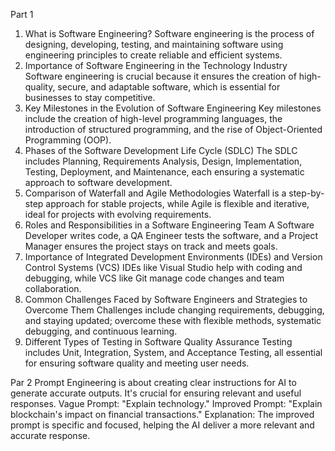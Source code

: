 Part 1
1. What is Software Engineering?
Software engineering is the process of designing, developing, testing, and maintaining software using engineering principles to create reliable and efficient systems.
2. Importance of Software Engineering in the Technology Industry
Software engineering is crucial because it ensures the creation of high-quality, secure, and adaptable software, which is essential for businesses to stay competitive.
3. Key Milestones in the Evolution of Software Engineering
Key milestones include the creation of high-level programming languages, the introduction of structured programming, and the rise of Object-Oriented Programming (OOP).
4. Phases of the Software Development Life Cycle (SDLC)
The SDLC includes Planning, Requirements Analysis, Design, Implementation, Testing, Deployment, and Maintenance, each ensuring a systematic approach to software development.
5. Comparison of Waterfall and Agile Methodologies
Waterfall is a step-by-step approach for stable projects, while Agile is flexible and iterative, ideal for projects with evolving requirements.
6. Roles and Responsibilities in a Software Engineering Team
A Software Developer writes code, a QA Engineer tests the software, and a Project Manager ensures the project stays on track and meets goals.
7. Importance of Integrated Development Environments (IDEs) and Version Control Systems (VCS)
IDEs like Visual Studio help with coding and debugging, while VCS like Git manage code changes and team collaboration.
8. Common Challenges Faced by Software Engineers and Strategies to Overcome Them
Challenges include changing requirements, debugging, and staying updated; overcome these with flexible methods, systematic debugging, and continuous learning.
9. Different Types of Testing in Software Quality Assurance
Testing includes Unit, Integration, System, and Acceptance Testing, all essential for ensuring software quality and meeting user needs.


Par  2
Prompt Engineering is about creating clear instructions for AI to generate accurate outputs. It's crucial for ensuring relevant and useful responses.
Vague Prompt: "Explain technology."
Improved Prompt: "Explain blockchain's impact on financial transactions."
Explanation: The improved prompt is specific and focused, helping the AI deliver a more relevant and accurate response.



